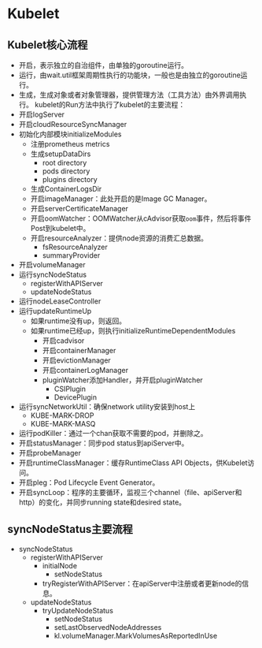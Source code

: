 # Kubelet
## Kubelet核心流程
* 开启，表示独立的自治组件，由单独的goroutine运行。
* 运行，由wait.util框架周期性执行的功能块，一般也是由独立的goroutine运行。
* 生成，生成对象或者对象管理器，提供管理方法（工具方法）由外界调用执行。
kubelet的Run方法中执行了kubelet的主要流程：
* 开启logServer
* 开启cloudResourceSyncManager
* 初始化内部模块initializeModules
    * 注册prometheus metrics
    * 生成setupDataDirs
        * root directory
        * pods directory
        * plugins directory
    * 生成ContainerLogsDir
    * 开启imageManager：此处开启的是Image GC Manager。
    * 开启serverCertificateManager
    * 开启oomWatcher：OOMWatcher从cAdvisor获取`oom`事件，然后将事件Post到kubelet中。
    * 开启resourceAnalyzer：提供node资源的消费汇总数据。
        * fsResourceAnalyzer
        * summaryProvider
* 开启volumeManager
* 运行syncNodeStatus
    * registerWithAPIServer
    * updateNodeStatus
* 运行nodeLeaseController
* 运行updateRuntimeUp
    * 如果runtime没有up，则返回。
    * 如果runtime已经up，则执行initializeRuntimeDependentModules
        * 开启cadvisor
        * 开启containerManager
        * 开启evictionManager
        * 开启containerLogManager
        * pluginWatcher添加Handler，并开启pluginWatcher
            * CSIPlugin
            * DevicePlugin
* 运行syncNetworkUtil：确保network utility安装到host上
    * KUBE-MARK-DROP
    * KUBE-MARK-MASQ
* 运行podKiller：通过一个chan获取不需要的pod，并删除之。
* 开启statusManager：同步pod status到apiServer中。
* 开启probeManager
* 开启runtimeClassManager：缓存RuntimeClass API Objects，供Kubelet访问。
* 开启pleg：Pod Lifecycle Event Generator。
* 开启syncLoop：程序的主要循环，监视三个channel（file、apiServer和http）的变化，并同步running state和desired state。



## syncNodeStatus主要流程
* syncNodeStatus
    * registerWithAPIServer
        * initialNode
            * setNodeStatus
        * tryRegisterWithAPIServer：在apiServer中注册或者更新node的信息。
    * updateNodeStatus
        * tryUpdateNodeStatus
            * setNodeStatus
            * setLastObservedNodeAddresses
            * kl.volumeManager.MarkVolumesAsReportedInUse





